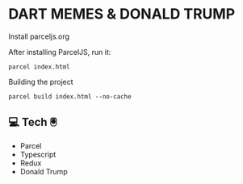 # DART MEMES & DONALD TRUMP
Install parceljs.org

After installing ParcelJS, run it:
```
parcel index.html
```

Building the project
```
parcel build index.html --no-cache
```

## 💻 Tech 🖲
- Parcel
- Typescript
- Redux
- Donald Trump